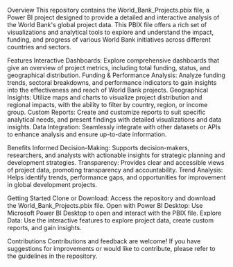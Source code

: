 Overview
This repository contains the World_Bank_Projects.pbix file, a Power BI project designed to provide a detailed and interactive analysis of the World Bank's global project data. This PBIX file offers a rich set of visualizations and analytical tools to explore and understand the impact, funding, and progress of various World Bank initiatives across different countries and sectors.

Features
Interactive Dashboards: Explore comprehensive dashboards that give an overview of project metrics, including total funding, status, and geographical distribution.
Funding & Performance Analysis: Analyze funding trends, sectoral breakdowns, and performance indicators to gain insights into the effectiveness and reach of World Bank projects.
Geographical Insights: Utilize maps and charts to visualize project distribution and regional impacts, with the ability to filter by country, region, or income group.
Custom Reports: Create and customize reports to suit specific analytical needs, and present findings with detailed visualizations and data insights.
Data Integration: Seamlessly integrate with other datasets or APIs to enhance analysis and ensure up-to-date information.

Benefits
Informed Decision-Making: Supports decision-makers, researchers, and analysts with actionable insights for strategic planning and development strategies.
Transparency: Provides clear and accessible views of project data, promoting transparency and accountability.
Trend Analysis: Helps identify trends, performance gaps, and opportunities for improvement in global development projects.

Getting Started
Clone or Download: Access the repository and download the World_Bank_Projects.pbix file.
Open with Power BI Desktop: Use Microsoft Power BI Desktop to open and interact with the PBIX file.
Explore Data: Use the interactive features to explore project data, create custom reports, and gain insights.

Contributions
Contributions and feedback are welcome! If you have suggestions for improvements or would like to contribute, please refer to the guidelines in the repository.
